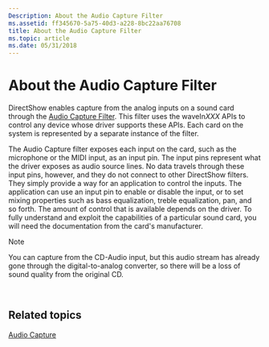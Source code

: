 ```yaml
---
Description: About the Audio Capture Filter
ms.assetid: ff345670-5a75-40d3-a228-8bc22aa76708
title: About the Audio Capture Filter
ms.topic: article
ms.date: 05/31/2018
---
```


# About the Audio Capture Filter

DirectShow enables capture from the analog inputs on a sound card through the [Audio Capture Filter](audio-capture-filter.md). This filter uses the waveIn*XXX* APIs to control any device whose driver supports these APIs. Each card on the system is represented by a separate instance of the filter.

The Audio Capture filter exposes each input on the card, such as the microphone or the MIDI input, as an input pin. The input pins represent what the driver exposes as audio source lines. No data travels through these input pins, however, and they do not connect to other DirectShow filters. They simply provide a way for an application to control the inputs. The application can use an input pin to enable or disable the input, or to set mixing properties such as bass equalization, treble equalization, pan, and so forth. The amount of control that is available depends on the driver. To fully understand and exploit the capabilities of a particular sound card, you will need the documentation from the card's manufacturer.

> [!Note]  
> You can capture from the CD-Audio input, but this audio stream has already gone through the digital-to-analog converter, so there will be a loss of sound quality from the original CD.

 

## Related topics

<dl> <dt>

[Audio Capture](audio-capture.md)
</dt> </dl>

 

 




